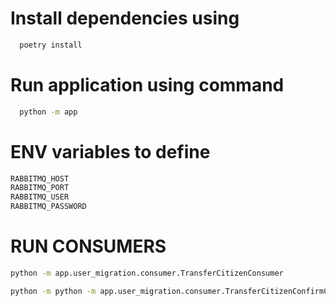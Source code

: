 # Install dependencies using
```bash
  poetry install
```

# Run application using command
```bash
  python -m app
```

# ENV variables to define
```bash
RABBITMQ_HOST
RABBITMQ_PORT 
RABBITMQ_USER
RABBITMQ_PASSWORD
```

# RUN CONSUMERS 
```bash
python -m app.user_migration.consumer.TransferCitizenConsumer
```
```bash
python -m python -m app.user_migration.consumer.TransferCitizenConfirmConsumer
```